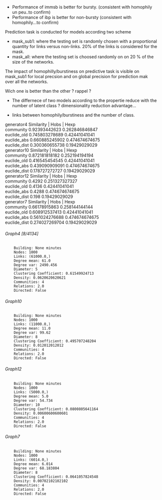 
* Performance of immsb is better for bursty. (consistent with homophily un peu..to confirm)
* Performance of ibp is better for non-bursty (consistent with homophily...to confirm)

Prediction task is conducted for models according two scheme
* mask_sub1: where the testing set is randomly chosen with a proportional quantity for links versus non-links. 20% of the links is considered for the mask.
* mask_all: where the testing set is choosed randomly on on 20 % of the size of the networks.

The impact of homophilly/burstiness on predictive task is visible on  mask_sub1 for local precsion and on global precision for prediction mak over all the networks.


Wich one is better than the other ? rappel ?

* The differnece of two models according to the propertie reduce with the number of latent class ? dimensionality reduction advantage...

* links between homophily/burstiness and the number of class.


generator4
Similarity | Hobs | Hexp                        
community   0.92393442623  0.262846846847                        
euclide_old     0.745803278689  0.42441041041                        
euclide_abs     0.660885245902  0.474674674675                        
euclide_dist     0.300360655738  0.19429029029         
generator10
Similarity | Hobs | Hexp                        
community   0.872181818182  0.252194194194                        
euclide_old     0.416545454545  0.42441041041                        
euclide_abs     0.439090909091  0.474674674675                        
euclide_dist     0.178727272727  0.19429029029         
generator12
Similarity | Hobs | Hexp                        
community   0.4292  0.251327327327                        
euclide_old     0.4136  0.42441041041                        
euclide_abs     0.4288  0.474674674675                        
euclide_dist     0.198  0.19429029029         
generator7
Similarity | Hobs | Hexp                        
community   0.66178915863  0.258144144144                        
euclide_old     0.608912537413  0.42441041041                        
euclide_abs     0.561024276688  0.474674674675                        
euclide_dist     0.274027269704  0.19429029029 

###### Graph4                                                                                                                                                 [8/4134]
        Building: None minutes
        Nodes: 1000
        Links: (61000.0,)
        Degree mean: 61.0
        Degree var: 2490.456
        Diameter: 5
        Clustering Coefficient: 0.61549924713
        Density: 0.0620620620621
        Communities: 4
        Relations: 2.0
        Directed: False
        

###### Graph10
        Building: None minutes
        Nodes: 1000
        Links: (11000.0,)
        Degree mean: 11.0
        Degree var: 99.62
        Diameter: 8
        Clustering Coefficient: 0.495707248204
        Density: 0.012012012012
        Communities: 4
        Relations: 2.0
        Directed: False
        

###### Graph12
        Building: None minutes
        Nodes: 1000
        Links: (5000.0,)
        Degree mean: 5.0
        Degree var: 54.734
        Diameter: 10
        Clustering Coefficient: 0.0800805641164
        Density: 0.00600600600601
        Communities: 4
        Relations: 2.0
        Directed: False

        

###### Graph7
        Building: None minutes
        Nodes: 1000
        Links: (6014.0,)
        Degree mean: 6.014
        Degree var: 68.183804
        Diameter: 8
        Clustering Coefficient: 0.0641057824548
        Density: 0.00702102102102
        Communities: 4
        Relations: 2.0
        Directed: False
        

        
